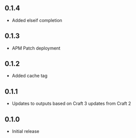 ## 0.1.4
* Added elseif completion

## 0.1.3
* APM Patch deployment

## 0.1.2
* Added cache tag

## 0.1.1
* Updates to outputs based on Craft 3 updates from Craft 2

## 0.1.0
* Initial release
